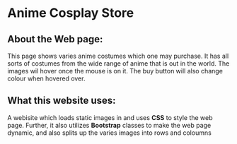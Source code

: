 # Anime Cosplay Store

## About the Web page:
This page shows varies anime costumes which one may purchase. It has all sorts
of costumes from the wide range of anime that is out in the world. The images wil hover once 
the mouse is on it. The buy button will also change colour when hovered over.

## What this website uses:
A webisite which loads static images in and uses **CSS** to style the web page.
Further, it also utilizes **Bootstrap** classes to make the web page dynamic, and also
splits up the varies images into rows and coloumns
